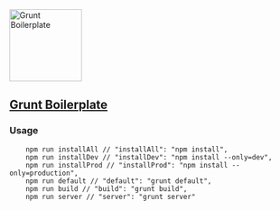<img src="https://cdn.worldvectorlogo.com/logos/grunt.svg" width="128" alt="Grunt Boilerplate">

## [Grunt Boilerplate](https://github.com/SaliMike/boilerplate-grunt)
### Usage
	    npm run installAll // "installAll": "npm install",
	    npm run installDev // "installDev": "npm install --only=dev",
	    npm run installProd // "installProd": "npm install --only=production",
	    npm run default // "default": "grunt default",
	    npm run build // "build": "grunt build",
	    npm run server // "server": "grunt server"
